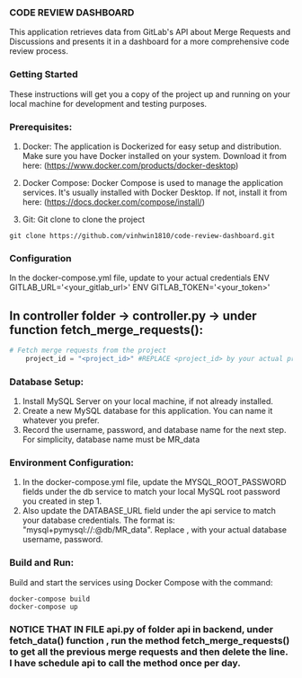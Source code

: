 ### CODE REVIEW DASHBOARD

This application retrieves data from GitLab's API about Merge Requests and Discussions and presents it in a dashboard for a more comprehensive code review process.

### Getting Started

These instructions will get you a copy of the project up and running on your local machine for development and testing purposes.

### Prerequisites:

1. Docker: The application is Dockerized for easy setup and distribution. Make sure you have Docker installed on your system. Download it from here: (https://www.docker.com/products/docker-desktop)

2. Docker Compose: Docker Compose is used to manage the application services. It's usually installed with Docker Desktop. If not, install it from here: (https://docs.docker.com/compose/install/)

3. Git: Git clone to clone the project

```
git clone https://github.com/vinhwin1810/code-review-dashboard.git
```

### Configuration

In the docker-compose.yml file, update to your actual credentials
ENV GITLAB_URL='<your_gitlab_url>'
ENV GITLAB_TOKEN='<your_token>'

## In controller folder -> controller.py -> under function fetch_merge_requests():

```python
# Fetch merge requests from the project
    project_id = "<project_id>" #REPLACE <project_id> by your actual project id
```

### Database Setup:

1. Install MySQL Server on your local machine, if not already installed.
2. Create a new MySQL database for this application. You can name it whatever you prefer.
3. Record the username, password, and database name for the next step. For simplicity, database name must be MR_data

### Environment Configuration:

1. In the docker-compose.yml file, update the MYSQL_ROOT_PASSWORD fields under the db service to match your local MySQL root password you created in step 1.
2. Also update the DATABASE_URL field under the api service to match your database credentials. The format is: "mysql+pymysql://<user>:<password>@db/MR_data". Replace <user>, <password> with your actual database username, password.

### Build and Run:

Build and start the services using Docker Compose with the command:

```
docker-compose build
docker-compose up
```

### NOTICE THAT IN FILE api.py of folder api in backend, under fetch_data() function , run the method fetch_merge_requests() to get all the previous merge requests and then delete the line. I have schedule api to call the method once per day.
